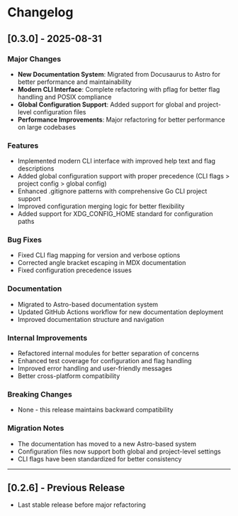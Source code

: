 # Changelog

## [0.3.0] - 2025-08-31

### Major Changes
- **New Documentation System**: Migrated from Docusaurus to Astro for better performance and maintainability
- **Modern CLI Interface**: Complete refactoring with pflag for better flag handling and POSIX compliance
- **Global Configuration Support**: Added support for global and project-level configuration files
- **Performance Improvements**: Major refactoring for better performance on large codebases

### Features
- Implemented modern CLI interface with improved help text and flag descriptions
- Added global configuration support with proper precedence (CLI flags > project config > global config)
- Enhanced .gitignore patterns with comprehensive Go CLI project support
- Improved configuration merging logic for better flexibility
- Added support for XDG_CONFIG_HOME standard for configuration paths

### Bug Fixes
- Fixed CLI flag mapping for version and verbose options
- Corrected angle bracket escaping in MDX documentation
- Fixed configuration precedence issues

### Documentation
- Migrated to Astro-based documentation system
- Updated GitHub Actions workflow for new documentation deployment
- Improved documentation structure and navigation

### Internal Improvements
- Refactored internal modules for better separation of concerns
- Enhanced test coverage for configuration and flag handling
- Improved error handling and user-friendly messages
- Better cross-platform compatibility

### Breaking Changes
- None - this release maintains backward compatibility

### Migration Notes
- The documentation has moved to a new Astro-based system
- Configuration files now support both global and project-level settings
- CLI flags have been standardized for better consistency

---

## [0.2.6] - Previous Release
- Last stable release before major refactoring